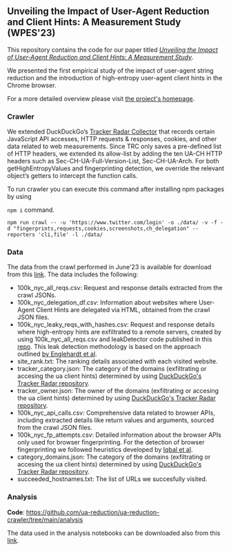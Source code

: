 ## Unveiling the Impact of User-Agent Reduction and Client Hints: A Measurement Study (WPES'23)

This repository contains the code for our paper titled [_Unveiling the Impact of User-Agent Reduction and Client Hints: A Measurement Study_](https://homes.esat.kuleuven.be/~asenol/ua-reduction/user_agent_reduction_wpes_23.pdf).

We presented the first empirical study of the impact of user-agent string reduction and the introduction of high-entropy user-agent client hints in the Chrome browser.

For a more detailed overview please visit [the project's homepage](https://homes.esat.kuleuven.be/~asenol/ua-reduction).

### Crawler
We extended DuckDuckGo’s [Tracker Radar Collector](https://github.com/duckduckgo/tracker-radar-collector) that records certain
JavaScript API accesses, HTTP requests & responses, cookies, and other data related to web measurements. Since TRC only saves a pre-defined list of HTTP headers, we extended its allow-list by adding the ten UA-CH HTTP headers such as Sec-CH-UA-Full-Version-List, Sec-CH-UA-Arch. For both getHighEntropyValues and fingerprinting detection, we override
the relevant object’s getters to intercept the function calls.

To run crawler you can execute this command after installing npm packages by using 

```npm i``` command.

```npm run crawl -- -u 'https://www.twitter.com/login' -o ./data/ -v -f -d "fingerprints,requests,cookies,screenshots,ch_delegation" --reporters 'cli,file' -l ./data/```

### Data
The data from the crawl performed in June'23 is available for download from this [link](xxxxx).
The data includes the following:

- 100k_nyc_all_reqs.csv: Request and response details extracted from the crawl JSONs.
- 100k_nyc_delegation_df.csv: Information about websites where User-Agent Client Hints are delegated via HTML, obtained from the crawl JSON files.
- 100k_nyc_leaky_reqs_with_hashes.csv: Request and response details where high-entropy hints are exfiltrated to a remote servers, created by using 100k_nyc_all_reqs.csv and leakDetector code published in this [repo](https://github.com/leaky-forms/leaky-forms/tree/main/leak-detector). This leak detection methodology is based on the approach outlined [by Englehardt et al](https://petsymposium.org/2018/files/papers/issue1/paper42-2018-1-source.pdf).
- site_rank.txt: The ranking details associated with each visited website.
- tracker_category.json: The category of the domains (exfiltrating or accesing the ua client hints) determined by using [DuckDuckGo's Tracker Radar repository](https://github.com/duckduckgo/tracker-radar/).
- tracker_owner.json: The owner of the domains (exfiltrating or accesing the ua client hints) determined by using [DuckDuckGo's Tracker Radar repository](https://github.com/duckduckgo/tracker-radar/).
- 100k_nyc_api_calls.csv: Comprehensive data related to browser APIs, including extracted details like return values and arguments, sourced from the crawl JSON files.
- 100k_nyc_fp_attempts.csv: Detailed information about the browser APIs only used for browser fingerprinting. For the detection of browser fingerprinting we followed heuristics developed by [Iqbal et al](https://arxiv.org/pdf/2008.04480.pdf).
- category_domains.json: The category of the domains (exfiltrating or accesing the ua client hints) determined by using [DuckDuckGo's Tracker Radar repository](https://github.com/duckduckgo/tracker-radar/).
- succeeded_hostnames.txt: The list of URLs we succesfully visited.


### Analysis
**Code**: https://github.com/ua-reduction/ua-reduction-crawler/tree/main/analysis

The data used in the analysis notebooks can be downloaded also from this [link](xxxxx).
